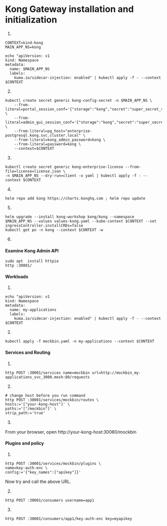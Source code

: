 # Kong Gateway installation and initialization

1.

```
CONTEXT=kind-kong
MAIN_APP_NS=kong

echo "apiVersion: v1
kind: Namespace
metadata:
  name: $MAIN_APP_NS
  labels:
    kuma.io/sidecar-injection: enabled" | kubectl apply -f - --context $CONTEXT
```

2.

```
kubectl create secret generic kong-config-secret -n $MAIN_APP_NS \
    --from-literal=portal_session_conf='{"storage":"kong","secret":"super_secret_salt_string","cookie_name":"portal_session","cookie_samesite":"off","cookie_secure":false}' \
    --from-literal=admin_gui_session_conf='{"storage":"kong","secret":"super_secret_salt_string","cookie_name":"admin_session","cookie_samesite":"off","cookie_secure":false}' \
    --from-literal=pg_host="enterprise-postgresql.kong.svc.cluster.local" \
    --from-literal=kong_admin_password=kong \
    --from-literal=password=kong \
    --context=$CONTEXT
```

3.

```
kubectl create secret generic kong-enterprise-license --from-file=license=license.json \
-n $MAIN_APP_NS --dry-run=client -o yaml | kubectl apply -f - --context $CONTEXT
```

4.

```
helm repo add kong https://charts.konghq.com ; helm repo update
```

5.

```
helm upgrade --install kong-workshop kong/kong --namespace $MAIN_APP_NS --values values-kong.yaml --kube-context $CONTEXT --set ingressController.installCRDs=false
kubectl get po -n kong --context $CONTEXT -w
```

6.

#### Examine Kong Admin API
```
sudo apt  install httpie
http :30001/
```

#### Workloads

1.

```
echo "apiVersion: v1
kind: Namespace
metadata:
  name: my-applications
  labels:
    kuma.io/sidecar-injection: enabled" | kubectl apply -f - --context $CONTEXT
```
2.

```
kubectl apply -f mockbin.yaml -n my-applications --context $CONTEXT
```

#### Services and Routing
1.
```
http POST :30001/services name=mockbin url=http://mockbin_my-applications_svc_3000.mesh:80/requests
```

2.

```
# change host before you run command
http POST :30001/services/mockbin/routes \
hosts:='["your-kong-host"]' \
paths:='["/mockbin"]' \
strip_path:='true'
```

3.
From your browser, open http://your-kong-host:30080/mockbin

#### Plugins and policy
1.
```
http POST :30001/services/mockbin/plugins \
name=key-auth-enc \
config:='{"key_names":["apikey"]}'
```

Now try and call the above URL.

2.
```
http POST :30001/consumers username=app1
```
3.
```
http POST :30001/consumers/app1/key-auth-enc key=myapikey
```
